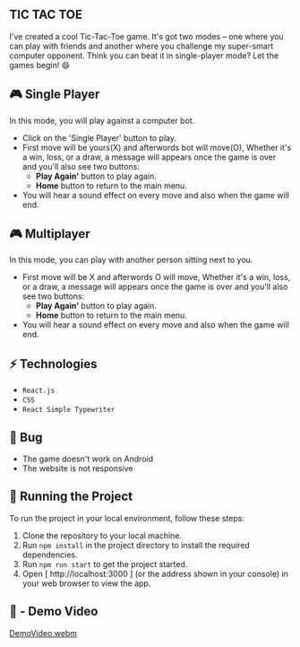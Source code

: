 
## TIC TAC TOE
I've created a cool Tic-Tac-Toe game. It's got two modes – one where you can play with friends and another where you challenge my super-smart computer opponent. Think you can beat it in single-player mode? Let the games begin! 😄

## 🎮 Single Player 

In this mode, you will play against a computer bot. 

- Click on the 'Single Player' button to play.
- First move will be yours(X) and afterwords bot will move(O), Whether it's a win, loss, or a draw, a message will appears once the game is over and you'll also see two buttons:
  - **Play Again'** button to play again.
  - **Home** button to return to the main menu.
- You will hear a sound effect on every move and also when the game will end.

## 🎮 Multiplayer 

In this mode, you can play with another person sitting next to you.

- First move will be X and afterwords O will move, Whether it's a win, loss, or a draw, a message will appears once the game is over and you'll also see two buttons:
  - **Play Again'** button to play again.
  - **Home** button to return to the main menu.
- You will hear a sound effect on every move and also when the game will end.

## ⚡ Technologies

- `React.js`
- `CSS`
- `React Simple Typewriter`

## 🐛 Bug

- The game doesn't work on Android
- The website is not responsive

## 🚦 Running the Project

To run the project in your local environment, follow these steps:

1. Clone the repository to your local machine.
2. Run `npm install` in the project directory to install the required dependencies.
3. Run `npm run start` to get the project started.
4. Open [ http://localhost:3000 ] (or the address shown in your console) in your web browser to view the app.

## 📸 - Demo Video

[DemoVideo.webm](https://github.com/SamraddhiDevX/tic-tac-toe/assets/158586105/23dbcfef-33b2-40e8-9b22-a8d549b2de5d)


